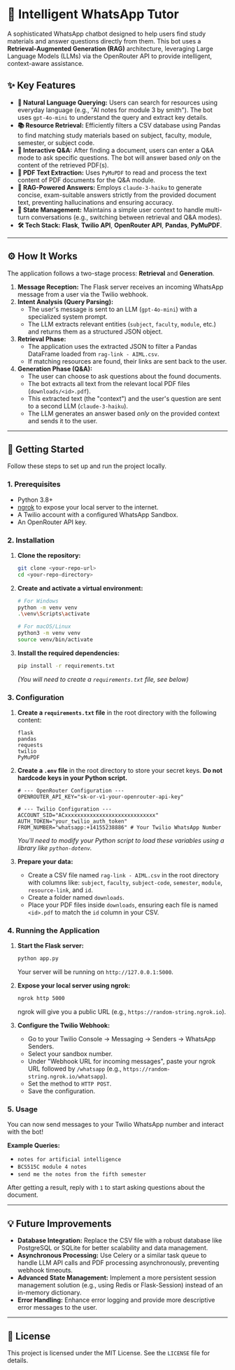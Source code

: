 
# 🤖 Intelligent WhatsApp Tutor

A sophisticated WhatsApp chatbot designed to help users find study materials and answer questions directly from them. This bot uses a **Retrieval-Augmented Generation (RAG)** architecture, leveraging Large Language Models (LLMs) via the OpenRouter API to provide intelligent, context-aware assistance.

## ✨ Key Features

  * **🧠 Natural Language Querying:** Users can search for resources using everyday language (e.g., "AI notes for module 3 by smith"). The bot uses `gpt-4o-mini` to understand the query and extract key details.
  * **📚 Resource Retrieval:** Efficiently filters a CSV database using Pandas to find matching study materials based on subject, faculty, module, semester, or subject code.
  * **💬 Interactive Q\&A:** After finding a document, users can enter a Q\&A mode to ask specific questions. The bot will answer based *only* on the content of the retrieved PDF(s).
  * **📄 PDF Text Extraction:** Uses `PyMuPDF` to read and process the text content of PDF documents for the Q\&A module.
  * **🤖 RAG-Powered Answers:** Employs `claude-3-haiku` to generate concise, exam-suitable answers strictly from the provided document text, preventing hallucinations and ensuring accuracy.
  * **🔄 State Management:** Maintains a simple user context to handle multi-turn conversations (e.g., switching between retrieval and Q\&A modes).
  * **🛠️ Tech Stack:** **Flask**, **Twilio API**, **OpenRouter API**, **Pandas**, **PyMuPDF**.

-----

## ⚙️ How It Works

The application follows a two-stage process: **Retrieval** and **Generation**.

1.  **Message Reception:** The Flask server receives an incoming WhatsApp message from a user via the Twilio webhook.
2.  **Intent Analysis (Query Parsing):**
      * The user's message is sent to an LLM (`gpt-4o-mini`) with a specialized system prompt.
      * The LLM extracts relevant entities (`subject`, `faculty`, `module`, etc.) and returns them as a structured JSON object.
3.  **Retrieval Phase:**
      * The application uses the extracted JSON to filter a Pandas DataFrame loaded from `rag-link - AIML.csv`.
      * If matching resources are found, their links are sent back to the user.
4.  **Generation Phase (Q\&A):**
      * The user can choose to ask questions about the found documents.
      * The bot extracts all text from the relevant local PDF files (`downloads/<id>.pdf`).
      * This extracted text (the "context") and the user's question are sent to a second LLM (`claude-3-haiku`).
      * The LLM generates an answer based *only* on the provided context and sends it to the user.

-----

## 🚀 Getting Started

Follow these steps to set up and run the project locally.

### 1\. Prerequisites

  * Python 3.8+
  * [ngrok](https://www.google.com/search?q=https://ngrok.com/download) to expose your local server to the internet.
  * A Twilio account with a configured WhatsApp Sandbox.
  * An OpenRouter API key.

### 2\. Installation

1.  **Clone the repository:**

    ```bash
    git clone <your-repo-url>
    cd <your-repo-directory>
    ```

2.  **Create and activate a virtual environment:**

    ```bash
    # For Windows
    python -m venv venv
    .\venv\Scripts\activate

    # For macOS/Linux
    python3 -m venv venv
    source venv/bin/activate
    ```

3.  **Install the required dependencies:**

    ```bash
    pip install -r requirements.txt
    ```

    *(You will need to create a `requirements.txt` file, see below)*

### 3\. Configuration

1.  **Create a `requirements.txt` file** in the root directory with the following content:

    ```
    flask
    pandas
    requests
    twilio
    PyMuPDF
    ```

2.  **Create a `.env` file** in the root directory to store your secret keys. **Do not hardcode keys in your Python script.**

    ```
    # --- OpenRouter Configuration ---
    OPENROUTER_API_KEY="sk-or-v1-your-openrouter-api-key"

    # --- Twilio Configuration ---
    ACCOUNT_SID="ACxxxxxxxxxxxxxxxxxxxxxxxxxxxxx"
    AUTH_TOKEN="your_twilio_auth_token"
    FROM_NUMBER="whatsapp:+14155238886" # Your Twilio WhatsApp Number
    ```

    *You'll need to modify your Python script to load these variables using a library like `python-dotenv`.*

3.  **Prepare your data:**

      * Create a CSV file named `rag-link - AIML.csv` in the root directory with columns like: `subject`, `faculty`, `subject-code`, `semester`, `module`, `resource-link`, and `id`.
      * Create a folder named `downloads`.
      * Place your PDF files inside `downloads`, ensuring each file is named `<id>.pdf` to match the `id` column in your CSV.

### 4\. Running the Application

1.  **Start the Flask server:**

    ```bash
    python app.py
    ```

    Your server will be running on `http://127.0.0.1:5000`.

2.  **Expose your local server using ngrok:**

    ```bash
    ngrok http 5000
    ```

    ngrok will give you a public URL (e.g., `https://random-string.ngrok.io`).

3.  **Configure the Twilio Webhook:**

      * Go to your Twilio Console -\> Messaging -\> Senders -\> WhatsApp Senders.
      * Select your sandbox number.
      * Under "Webhook URL for incoming messages", paste your ngrok URL followed by `/whatsapp` (e.g., `https://random-string.ngrok.io/whatsapp`).
      * Set the method to `HTTP POST`.
      * Save the configuration.

### 5\. Usage

You can now send messages to your Twilio WhatsApp number and interact with the bot\!

**Example Queries:**

  * `notes for artificial intelligence`
  * `BCS515C module 4 notes`
  * `send me the notes from the fifth semester`

After getting a result, reply with `1` to start asking questions about the document.

-----

## 💡 Future Improvements

  * **Database Integration:** Replace the CSV file with a robust database like PostgreSQL or SQLite for better scalability and data management.
  * **Asynchronous Processing:** Use Celery or a similar task queue to handle LLM API calls and PDF processing asynchronously, preventing webhook timeouts.
  * **Advanced State Management:** Implement a more persistent session management solution (e.g., using Redis or Flask-Session) instead of an in-memory dictionary.
  * **Error Handling:** Enhance error logging and provide more descriptive error messages to the user.

-----

## 📄 License

This project is licensed under the MIT License. See the `LICENSE` file for details.
